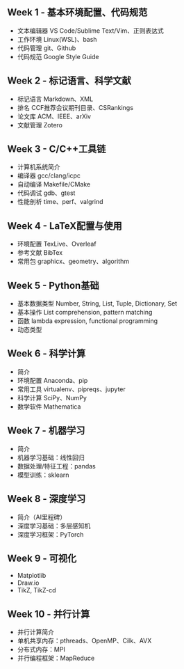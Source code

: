 ## Week 1 - 基本环境配置、代码规范
* 文本编辑器 VS Code/Sublime Text/Vim、正则表达式
* 工作环境 Linux(WSL)、bash
* 代码管理 git、Github
* 代码规范 Google Style Guide

## Week 2 - 标记语言、科学文献
* 标记语言 Markdown、XML
* 排名 CCF推荐会议期刊目录、CSRankings
* 论文库 ACM、IEEE、arXiv
* 文献管理 Zotero

## Week 3 - C/C++工具链
* 计算机系统简介
* 编译器 gcc/clang/icpc
* 自动编译 Makefile/CMake
* 代码调试 gdb、gtest
* 性能剖析 time、perf、valgrind

## Week 4 - LaTeX配置与使用
* 环境配置 TexLive、Overleaf
* 参考文献 BibTex
* 常用包 graphicx、geometry、algorithm

## Week 5 - Python基础
* 基本数据类型 Number, String, List, Tuple, Dictionary, Set
* 基本操作 List comprehension, pattern matching
* 函数 lambda expression, functional programming
* 动态类型

## Week 6 - 科学计算
* 简介
* 环境配置 Anaconda、pip
* 常用工具 virtualenv、pipreqs、jupyter
* 科学计算 SciPy、NumPy
* 数学软件 Mathematica

## Week 7 - 机器学习
* 简介
* 机器学习基础：线性回归
* 数据处理/特征工程：pandas
* 模型训练：sklearn

## Week 8 - 深度学习
* 简介（AI里程碑）
* 深度学习基础：多层感知机
* 深度学习框架：PyTorch

## Week 9 - 可视化
* Matplotlib
* Draw.io
* TikZ, TikZ-cd

## Week 10 - 并行计算
* 并行计算简介
* 单机共享内存：pthreads、OpenMP、Cilk、AVX
* 分布式内存：MPI
* 并行编程框架：MapReduce